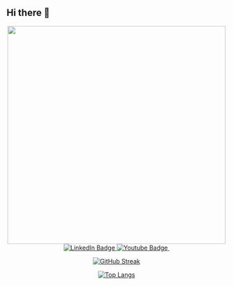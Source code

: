 ## Hi there 👋

<div id="header" align="center">
  <img src="https://i.giphy.com/media/v1.Y2lkPTc5MGI3NjExdmc5eGVoOW8wNnd4ZGhsc3ZtOWo2OW5yaTE0MXo3cmZld20xb3h3eiZlcD12MV9pbnRlcm5hbF9naWZfYnlfaWQmY3Q9Zw/qgQUggAC3Pfv687qPC/giphy.gif" width="500"/>
</div>

<div id="badges" align='center'>
  <a href="https://www.linkedin.com/in/rajataswani/">
    <img src="https://img.shields.io/badge/LinkedIn-blue?style=for-the-badge&logo=linkedin&logoColor=white" alt="LinkedIn Badge"/>
  </a>
  <a href="https://www.youtube.com/@RajatAswani/about">
    <img src="https://img.shields.io/badge/YouTube-red?style=for-the-badge&logo=youtube&logoColor=white" alt="Youtube Badge"/>
  </a>
  <img src="https://komarev.com/ghpvc/?username=rajataswani&style=flat-square&color=blue" alt=""/>

<!--   <img src="http://some_place.com/image.png" /> -->
[![GitHub Streak](http://github-readme-streak-stats.herokuapp.com?user=rajataswani&theme=dark&background=000000)](https://git.io/streak-stats)

[![Top Langs](https://github-readme-stats.vercel.app/api/top-langs/?username=rajataswani&layout=compact&theme=vision-friendly-dark)](https://github.com/anuraghazra/github-readme-stats)



</div>

<!--
**rajataswani/rajataswani** is a ✨ _special_ ✨ repository because its `README.md` (this file) appears on your GitHub profile.

Here are some ideas to get you started:

- 🔭 I’m currently working on ...
- 🌱 I’m currently learning ...
- 👯 I’m looking to collaborate on ...
- 🤔 I’m looking for help with ...
- 💬 Ask me about ...
- 📫 How to reach me: ...
- 😄 Pronouns: ...
- ⚡ Fun fact: ...
-->
